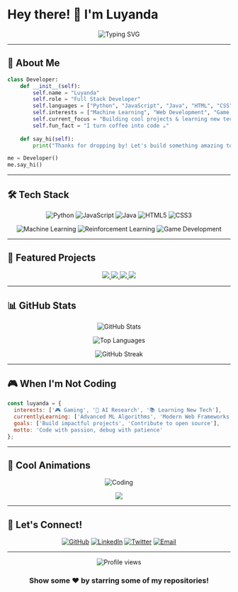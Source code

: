 # Hey there! 👋 I'm Luyanda

<div align="center">
  <img src="https://readme-typing-svg.demolab.com?font=Fira+Code&weight=600&size=28&duration=3000&pause=1000&color=00D4FF&center=true&vCenter=true&width=600&lines=Full+Stack+Developer;Machine+Learning+Enthusiast;Problem+Solver;Always+Learning" alt="Typing SVG" />
</div>

---

## 🚀 About Me

```python
class Developer:
    def __init__(self):
        self.name = "Luyanda"
        self.role = "Full Stack Developer"
        self.languages = ["Python", "JavaScript", "Java", "HTML", "CSS"]
        self.interests = ["Machine Learning", "Web Development", "Game Development"]
        self.current_focus = "Building cool projects & learning new tech"
        self.fun_fact = "I turn coffee into code ☕"
    
    def say_hi(self):
        print("Thanks for dropping by! Let's build something amazing together!")

me = Developer()
me.say_hi()
```

---

## 🛠️ Tech Stack

<div align="center">
  
  ![Python](https://img.shields.io/badge/Python-3776AB?style=for-the-badge&logo=python&logoColor=white)
  ![JavaScript](https://img.shields.io/badge/JavaScript-F7DF1E?style=for-the-badge&logo=javascript&logoColor=black)
  ![Java](https://img.shields.io/badge/Java-ED8B00?style=for-the-badge&logo=openjdk&logoColor=white)
  ![HTML5](https://img.shields.io/badge/HTML5-E34F26?style=for-the-badge&logo=html5&logoColor=white)
  ![CSS3](https://img.shields.io/badge/CSS3-1572B6?style=for-the-badge&logo=css3&logoColor=white)
  
  ![Machine Learning](https://img.shields.io/badge/Machine%20Learning-FF6F00?style=for-the-badge&logo=tensorflow&logoColor=white)
  ![Reinforcement Learning](https://img.shields.io/badge/Reinforcement%20Learning-00C4CC?style=for-the-badge&logo=openai&logoColor=white)
  ![Game Development](https://img.shields.io/badge/Game%20Dev-000000?style=for-the-badge&logo=unity&logoColor=white)
  
</div>

---

## 🎯 Featured Projects

<div align="center">
  
  <a href="https://github.com/luyanda872/FourRoom">
    <img src="https://github-readme-stats.vercel.app/api/pin/?username=luyanda872&repo=FourRoom&theme=tokyonight&hide_border=true" />
  </a>
  
  <a href="https://github.com/luyanda872/FashionMNIST">
    <img src="https://github-readme-stats.vercel.app/api/pin/?username=luyanda872&repo=FashionMNIST&theme=tokyonight&hide_border=true" />
  </a>
  
  <a href="https://github.com/luyanda872/Snake-JavaScript">
    <img src="https://github-readme-stats.vercel.app/api/pin/?username=luyanda872&repo=Snake-JavaScript&theme=tokyonight&hide_border=true" />
  </a>
  
  <a href="https://github.com/luyanda872/TicTacToe-JavaScript">
    <img src="https://github-readme-stats.vercel.app/api/pin/?username=luyanda872&repo=TicTacToe-JavaScript&theme=tokyonight&hide_border=true" />
  </a>
  
</div>

---

## 📊 GitHub Stats

<div align="center">
  
  ![GitHub Stats](https://github-readme-stats.vercel.app/api?username=luyanda872&show_icons=true&theme=tokyonight&hide_border=true&count_private=true)
  
  ![Top Languages](https://github-readme-stats.vercel.app/api/top-langs/?username=luyanda872&layout=compact&theme=tokyonight&hide_border=true)
  
  ![GitHub Streak](https://github-readme-streak-stats.herokuapp.com/?user=luyanda872&theme=tokyonight&hide_border=true)
  
</div>

---

## 🎮 When I'm Not Coding

```javascript
const luyanda = {
  interests: ['🎮 Gaming', '🤖 AI Research', '📚 Learning New Tech'],
  currentlyLearning: ['Advanced ML Algorithms', 'Modern Web Frameworks'],
  goals: ['Build impactful projects', 'Contribute to open source'],
  motto: 'Code with passion, debug with patience'
};
```

---

## 🌟 Cool Animations

<div align="center">
  
  ![Coding](https://media.giphy.com/media/ZVik7pBtu9dNS/giphy.gif)
  
  <img src="https://capsule-render.vercel.app/api?type=waving&color=gradient&height=100&section=footer&text=Thanks%20for%20visiting!&fontSize=16&fontAlignY=65&desc=Let's%20connect%20and%20build%20something%20amazing&descAlignY=80&animation=twinkling"/>
  
</div>

---

## 🤝 Let's Connect!

<div align="center">
  
  [![GitHub](https://img.shields.io/badge/GitHub-100000?style=for-the-badge&logo=github&logoColor=white)](https://github.com/luyanda872)
  [![LinkedIn](https://img.shields.io/badge/LinkedIn-0077B5?style=for-the-badge&logo=linkedin&logoColor=white)](https://linkedin.com/in/luyanda872)
  [![Twitter](https://img.shields.io/badge/Twitter-1DA1F2?style=for-the-badge&logo=twitter&logoColor=white)](https://twitter.com/luyanda872)
  [![Email](https://img.shields.io/badge/Email-D14836?style=for-the-badge&logo=gmail&logoColor=white)](mailto:luyanda872@gmail.com)
  
</div>

---

<div align="center">
  <img src="https://komarev.com/ghpvc/?username=luyanda872&label=Profile%20views&color=0e75b6&style=flat" alt="Profile views" />
  
  ### Show some ❤️ by starring some of my repositories!
</div>
